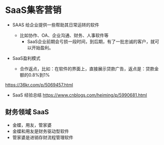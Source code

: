 # SaaS集客营销
* SAAS 给企业提供一些帮助其日常运转的软件
  * 比如协作、OA、企业沟通、财务、人事软件等
	* SaaS企业前期会亏损一段时间，到后期，有了一批忠诚的客户，就可以开始盈利。

* SaaS盈利模式
  * 合作返点，比如：在软件的界面上，直接展示贷款广告，返点是：贷款金额的0.8%到1%


https://36kr.com/p/5069457.html

* SaaS 经验总结
https://www.cnblogs.com/heiming/p/5990681.html


## 财务领域 SaaS
* 金蝶，用友，管家婆
* 金蝶和用友是财务驱动型软件
* 管家婆是进销存财流程管理软件